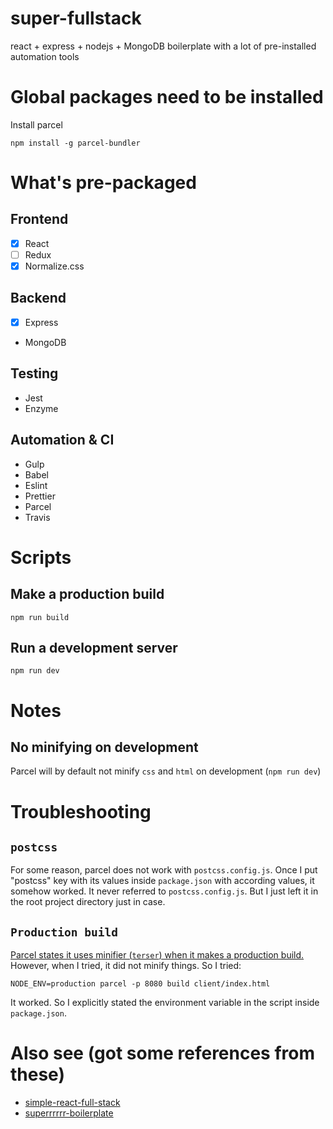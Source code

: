 # super-fullstack
react + express + nodejs + MongoDB boilerplate with a lot of pre-installed automation tools 

# Global packages need to be installed 
Install parcel
```
npm install -g parcel-bundler
```

# What's pre-packaged
## Frontend 
- [x] React
- [ ] Redux 
- [x] Normalize.css

## Backend
- [x] Express
* MongoDB

## Testing
* Jest
* Enzyme

## Automation & CI
* Gulp
* Babel
* Eslint
* Prettier
* Parcel
* Travis

# Scripts
## Make a production build
```
npm run build
```
## Run a development server 
```
npm run dev
```
# Notes
## No minifying on development
Parcel will by default not minify `css` and `html` on development (`npm run dev`)

# Troubleshooting
## `postcss`
For some reason, parcel does not work with `postcss.config.js`. Once I put "postcss" key with its values inside `package.json` with according values, it somehow worked. It never referred to `postcss.config.js`. But I just left it in the root project directory just in case.

## `Production build`
[Parcel states it uses minifier (`terser`) when it makes a production build.](https://parceljs.org/production.html) However, when I tried, it did not minify things. So I tried:
```
NODE_ENV=production parcel -p 8080 build client/index.html
```
It worked. So I explicitly stated the environment variable in the script inside `package.json`. 


# Also see (got some references from these)
* [simple-react-full-stack](https://github.com/crsandeep/simple-react-full-stack)
* [superrrrrr-boilerplate](https://github.com/9oelM/superrrrrr-boilerplate)